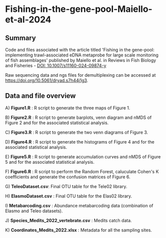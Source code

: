 # Fishing-in-the-gene-pool-Maiello-et-al-2024

## Summary
Code and files associated with the article titled 'Fishing in the gene-pool: implementing trawl-associated eDNA metaprobe for large scale monitoring of fish assemblages' published by Maiello et al. in Reviews in Fish Biology and Fisheries - [DOI: 10.1007/s11160-024-09874-y](https://doi.org/10.1007/s11160-024-09874-y)

Raw sequencing data and ngs files for demultiplexing can be accessed at https://doi.org/10.5061/dryad.s7h44j1g3.

## Data and file overview
A) **Figure1.R** : R script to generate the three maps of Figure 1.

B) **Figure2.R** : R script to generate barplots, venn diagram and nMDS of Figure 2 and for the associated statistical analysis.

C) **Figure3.R** : R script to generate the two venn diagrams of Figure 3.

D) **Figure4.R** : R script to generate the histograms of Figure 4 and for the associated statistical analysis.

E) **Figure5.R** : R script to generate accumulation curves and nMDS of Figure 5 and for the associated statistical analysis.

F) **Figure6.R** : R script to perform the Random Forest, caluculate Cohen's K coefficients and generate the confusion matrices of Figure 6.

G) **TeleoDataset.csv**: Final OTU table for the Tele02 library.

H) **ElasmoDataset.csv** : Final OTU table for the Elas02 library. 

I) **Metabarcoding.csv** : Abundance metabarcoding data (combination of Elasmo and Teleo datasets). 

J) **Species_Medits_2022_vertebrate.csv** : Medits catch data.

K) **Coordinates_Medits_2022.xlsx** : Metadata for all the sampling sites.
